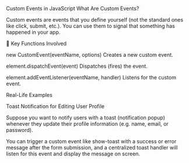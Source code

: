 Custom Events in JavaScript
What Are Custom Events?

Custom events are events that you define yourself (not the standard ones like click, submit, etc.). You can use them to signal that something has happened in your app.

🔧 Key Functions Involved

new CustomEvent(eventName, options)
Creates a new custom event.

element.dispatchEvent(event)
Dispatches (fires) the event.

element.addEventListener(eventName, handler)
Listens for the custom event.

Real-Life Examples

Toast Notification for Editing User Profile

Suppose you want to notify users with a toast (notification popup) whenever they update their profile information (e.g. name, email, or password).

You can trigger a custom event like show-toast with a success or error message after the form submission, and a centralized toast handler will listen for this event and display the message on screen.
